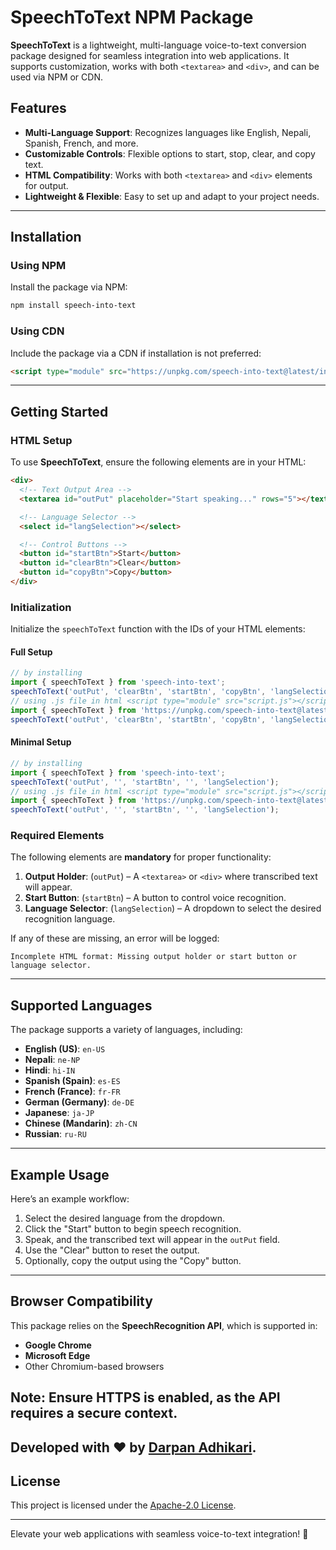 # SpeechToText NPM Package  

**SpeechToText** is a lightweight, multi-language voice-to-text conversion package designed for seamless integration into web applications. It supports customization, works with both `<textarea>` and `<div>`, and can be used via NPM or CDN.  

## Features  

- **Multi-Language Support**: Recognizes languages like English, Nepali, Spanish, French, and more.  
- **Customizable Controls**: Flexible options to start, stop, clear, and copy text.  
- **HTML Compatibility**: Works with both `<textarea>` and `<div>` elements for output.  
- **Lightweight & Flexible**: Easy to set up and adapt to your project needs.  

---

## Installation  

### Using NPM  

Install the package via NPM:  
```bash  
npm install speech-into-text  
```  

### Using CDN  

Include the package via a CDN if installation is not preferred:  
```html  
<script type="module" src="https://unpkg.com/speech-into-text@latest/index.js"></script>  
```  

---

## Getting Started  

### HTML Setup  

To use **SpeechToText**, ensure the following elements are in your HTML:  

```html  
<div>  
  <!-- Text Output Area -->
  <textarea id="outPut" placeholder="Start speaking..." rows="5"></textarea>  

  <!-- Language Selector -->
  <select id="langSelection"></select>  

  <!-- Control Buttons -->
  <button id="startBtn">Start</button>
  <button id="clearBtn">Clear</button>
  <button id="copyBtn">Copy</button>
</div>  
```  

### Initialization  

Initialize the `speechToText` function with the IDs of your HTML elements:  

#### Full Setup  
```javascript  
// by installing
import { speechToText } from 'speech-into-text';
speechToText('outPut', 'clearBtn', 'startBtn', 'copyBtn', 'langSelection');
// using .js file in html <script type="module" src="script.js"></script>
import { speechToText } from 'https://unpkg.com/speech-into-text@latest/index.js';
speechToText('outPut', 'clearBtn', 'startBtn', 'copyBtn', 'langSelection'); 
```  

#### Minimal Setup  
```javascript  
// by installing
import { speechToText } from 'speech-into-text';
speechToText('outPut', '', 'startBtn', '', 'langSelection');
// using .js file in html <script type="module" src="script.js"></script>
import { speechToText } from 'https://unpkg.com/speech-into-text@latest/index.js';
speechToText('outPut', '', 'startBtn', '', 'langSelection'); 
```  

### Required Elements  

The following elements are **mandatory** for proper functionality:  

1. **Output Holder**: (`outPut`) – A `<textarea>` or `<div>` where transcribed text will appear.  
2. **Start Button**: (`startBtn`) – A button to control voice recognition.  
3. **Language Selector**: (`langSelection`) – A dropdown to select the desired recognition language.  

If any of these are missing, an error will be logged:  
```plaintext  
Incomplete HTML format: Missing output holder or start button or language selector.  
```  

---

## Supported Languages  

The package supports a variety of languages, including:  

- **English (US)**: `en-US`  
- **Nepali**: `ne-NP`  
- **Hindi**: `hi-IN`  
- **Spanish (Spain)**: `es-ES`  
- **French (France)**: `fr-FR`  
- **German (Germany)**: `de-DE`  
- **Japanese**: `ja-JP`  
- **Chinese (Mandarin)**: `zh-CN`  
- **Russian**: `ru-RU`  

---

## Example Usage  

Here’s an example workflow:  

1. Select the desired language from the dropdown.  
2. Click the "Start" button to begin speech recognition.  
3. Speak, and the transcribed text will appear in the `outPut` field.  
4. Use the "Clear" button to reset the output.  
5. Optionally, copy the output using the "Copy" button.  

---

## Browser Compatibility  

This package relies on the **SpeechRecognition API**, which is supported in:  

- **Google Chrome**  
- **Microsoft Edge**  
- Other Chromium-based browsers  

**Note**: Ensure HTTPS is enabled, as the API requires a secure context.  
---

Developed with ❤️ by [Darpan Adhikari](https://www.darpanadhikari.com.np). 
---

## License  

This project is licensed under the [Apache-2.0 License](https://opensource.org/licenses/Apache-2.0).  

---

Elevate your web applications with seamless voice-to-text integration! 🚀